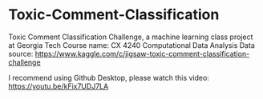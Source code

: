 # Toxic-Comment-Classification
Toxic Comment Classification Challenge, a machine learning class project at Georgia Tech
Course name: CX 4240 Computational Data Analysis
Data source: https://www.kaggle.com/c/jigsaw-toxic-comment-classification-challenge

I recommend using Github Desktop, please watch this video: https://youtu.be/kFix7UDJ7LA